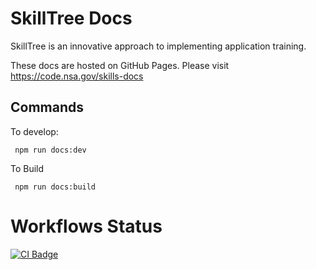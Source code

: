 # SkillTree Docs

SkillTree is an innovative approach to implementing application training.

These docs are hosted on GitHub Pages. Please visit https://code.nsa.gov/skills-docs

## Commands

To develop: 

```
 npm run docs:dev
```
To Build 
```
 npm run docs:build
```

# Workflows Status

[![CI Badge](https://github.com/NationalSecurityAgency/skills-docs/workflows/Publish%20SkillTree%20Docs/badge.svg)](https://github.com/NationalSecurityAgency/skills-docs/actions?query=workflow%3A%22Publish+SkillTree+Docs%22)


